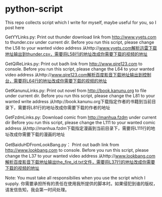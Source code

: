 python-script
=============

This repo collects script which I write for myself, maybe useful for you, so I post here

GetYYLinks.py:
Print out thunder download link from http://www.yyets.com to thunder.csv under current dir.
Before you run this script, please change the L58 to your wanted video address
从http://www.yyets.com解析迅雷下载地址输出到thunder.csv，需要将L58行的地址改成你需要下载的视频的地址

GetQiReLinks.py:
Print out badh link from http://www.qire123.com to console.
Before you run this script, please change the L64 to your wanted video address
从http://www.qire123.com解析百度影音下载地址输出到控制台，需要将L64行的地址改成你需要下载的视频的地址

GetKanunuLinks.py:
Print out novel from http://book.kanunu.org to file under current dir.
Before you run this script, please change the L81 to your wanted write address
从http://book.kanunu.org下载指定作者的书籍到当前目录下，需要将L81行的地址改成你需要下载的作者的地址

GetFzdmLinks.py:
Download comic from http://manhua.fzdm under current dir
Before you run this script, please change the L111 to your wanted comic address
从http://manhua.fzdm下载指定漫画到当前目录下，需要将L111行的地址改成你需要下载的漫画的地址

GetBaiduHDFromLookBang.py：
Print out badh link from http://www.lookbang.com to console.
Before you run this script, please change the L37 to your wanted video address
从http://www.lookbang.com解析百度影音下载地址输出the_fire_id.txt文件，需要将L37行的地址改成你需要下载的视频的地址

Note: You must take all responsibilies when you use the script which I supply.
你需要承担所有的责任在使用我所提供的脚本时。如果侵犯到谁的版权，请发信告知，我会第一时间处理。



